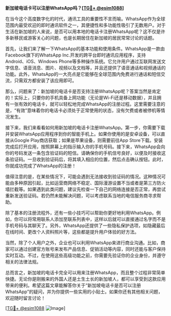 **新加坡电话卡可以注册WhatsApp吗？[[TG💪+ @esim1088](https://t.me/s/esim1088)]**

在当今这个高度数字化的时代，通讯工具的重要性不言而喻。WhatsApp作为全球范围内最受欢迎的即时通讯软件之一，其便捷性和多功能性吸引了无数用户。对于生活在新加坡的人来说，是否可以用本地的电话卡注册WhatsApp呢？这不仅是许多新移民或游客关心的问题，也是长期居住在新加坡的居民常常讨论的话题。

首先，让我们来了解一下WhatsApp的基本功能和使用条件。WhatsApp是一款由Facebook旗下的WhatsApp Inc.开发的跨平台即时通讯应用程序，支持Android、iOS、Windows Phone等多种操作系统。它允许用户通过互联网发送文字信息、语音消息、图片、视频以及文档等，并且还提供了语音通话和视频通话的功能。此外，WhatsApp的一大亮点是它能够在全球范围内免费进行通话和短信交流，只需双方都安装了该应用即可。

那么，问题来了：新加坡的电话卡是否支持注册WhatsApp呢？答案当然是肯定的！实际上，只要你的手机具备上网功能（无论是Wi-Fi还是移动数据），并且拥有一张有效的电话卡，就可以轻松地完成WhatsApp的注册过程。这里需要注意的是，“有效”意味着你的电话卡必须处于正常使用的状态，没有欠费或者被停机等情况发生。

接下来，我们来看看如何用新加坡的电话卡注册WhatsApp。第一步，你需要下载并安装WhatsApp应用程序到你的智能手机上。如果你使用的是安卓设备，可以直接从Google Play商店获取；如果是苹果设备，则需要前往App Store下载。安装完成后打开应用，按照屏幕上的指示输入你的手机号码。接下来，WhatsApp会向你的号码发送一条包含验证码的短信。请确保你的手机信号良好，以便及时接收这条验证码。一旦收到验证码后，将其填入相应的位置，然后点击确认按钮。此时，你就成功完成了WhatsApp的注册！

值得注意的是，在某些情况下，可能会遇到无法接收到验证码的情况。这种情况可能由多种原因引起，比如运营商网络不稳定、国际漫游设置不当或者是第三方防火墙拦截等。如果遇到此类问题，建议先检查一下自己的网络连接是否正常，再尝试重新发送验证码。若仍然未能解决问题，可以考虑联系当地的电信服务商寻求帮助。

除了基本的注册流程外，还有一些小技巧可以帮助你更好地利用WhatsApp。例如，你可以将常用联系人添加至联系列表中，这样以后就可以直接通过名字而不是手机号码与其聊天了。另外，WhatsApp还提供了一些隐私保护选项，如隐藏最后在线时间、更改个人资料照片等，这些都是提升用户体验的好方法。

当然，除了个人用户之外，企业也可以利用WhatsApp来进行商业沟通。比如，商家可以通过创建官方账号来发布产品信息、促销活动等内容，同时还能与客户保持实时互动。不过，在使用这些高级功能之前，你需要先验证你的企业身份，并遵守相关的法律法规。

总而言之，新加坡的电话卡完全可以用来注册WhatsApp，而且整个过程非常简单快捷。无论你是刚搬来的外国人还是土生土长的新加坡人，都可以享受到这款应用带来的便利。希望这篇文章能解答你关于“新加坡电话卡是否可以注册WhatsApp”的疑问，并为你提供一些实用的小贴士。如果你还有其他相关问题，欢迎随时留言讨论！

[[TG💪+ @esim1088](https://t.me/s/esim1088) ![Image](https://i.postimg.cc/4NQfJmqS/Snipaste-2025-05-13-00-14-12.png)]